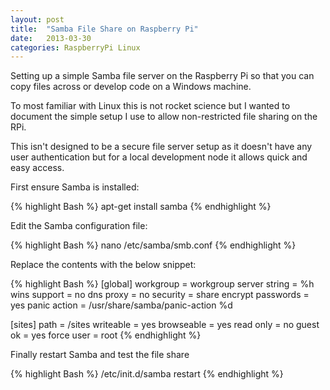 ```yaml
---
layout: post
title:  "Samba File Share on Raspberry Pi"
date:   2013-03-30
categories: RaspberryPi Linux
---
```


Setting up a simple Samba file server on the Raspberry Pi so that you can copy files across or develop code on a Windows machine.

To most familiar with Linux this is not rocket science but I wanted to document the simple setup I use to allow non-restricted file sharing on the RPi.

This isn't designed to be a secure file server setup as it doesn't have any user authentication but for a local development node it allows quick and easy access.

First ensure Samba is installed:

{% highlight Bash %}
apt-get install samba
{% endhighlight %}

Edit the Samba configuration file:

{% highlight Bash %}
nano /etc/samba/smb.conf
{% endhighlight %}

Replace the contents with the below snippet:

{% highlight Bash %}
[global]
workgroup = workgroup
server string = %h
wins support = no
dns proxy = no
security = share
encrypt passwords = yes
panic action = /usr/share/samba/panic-action %d

[sites]
path = /sites
writeable = yes
browseable = yes
read only = no
guest ok = yes
force user = root
{% endhighlight %}

Finally restart Samba and test the file share

{% highlight Bash %}
/etc/init.d/samba restart
{% endhighlight %}